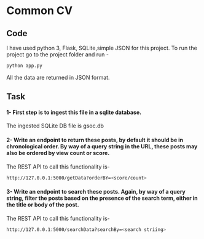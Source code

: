 # Common CV

## Code

I have used python 3, Flask, SQLite,simple JSON for this project.
To run the project go to the project folder and run -
```sh
python app.py
```
All the data are returned in JSON format.

## Task
#### 1- First step is to ingest this file in a sqlite database.

The ingested SQLite DB file is gsoc.db 
#### 2- Write an endpoint to return these posts, by default it should be in chronological order. By way of a query string in the URL, these posts may also be ordered by view count or score.

The REST API to call this functionality is-
```sh
http://127.0.0.1:5000/getData?orderBY=<score/count>

```


#### 3- Write an endpoint to search these posts. Again, by way of a query string, filter the posts based on the presence of the search term, either in the title or body of the post.

The REST API to call this functionality is-
```sh
http://127.0.0.1:5000/searchData?searchBy=<search striing>

```


